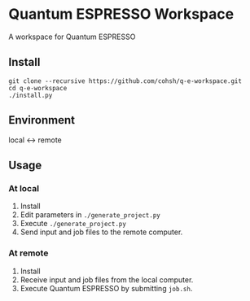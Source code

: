 # Quantum ESPRESSO Workspace
A workspace for Quantum ESPRESSO

## Install
```Shell
git clone --recursive https://github.com/cohsh/q-e-workspace.git
cd q-e-workspace
./install.py
```

## Environment
local ↔️ remote

## Usage
### At local 
1. Install
2. Edit parameters in `./generate_project.py`
3. Execute `./generate_project.py`
4. Send input and job files to the remote computer.

### At remote
1. Install
2. Receive input and job files from the local computer.
3. Execute Quantum ESPRESSO by submitting `job.sh`.